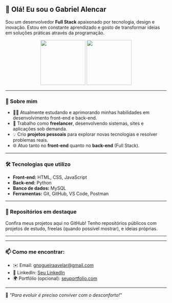 ## 👋 Olá! Eu sou o Gabriel Alencar

Sou um desenvolvedor **Full Stack** apaixonado por tecnologia, design e inovação. Estou em constante aprendizado e gosto de transformar ideias em soluções práticas através da programação.

<div align="center">
  <img src="https://github-readme-stats.vercel.app/api?username=devGabrielAlencar&show_icons=true&theme=radical&count_private=true" height="140em"/>
  <img src="https://github-readme-stats.vercel.app/api/top-langs/?username=devGabrielAlencar&layout=compact&theme=radical" height="140em" />
</div>

<hr>

### 🚀 Sobre mim

- 👨‍💻 Atualmente estudando e aprimorando minhas habilidades em desenvolvimento front-end e back-end.
- 🔧 Trabalho como **freelancer**, desenvolvendo sistemas, sites e aplicações sob demanda.
- 💡 Crio **projetos pessoais** para explorar novas tecnologias e resolver problemas reais.
- 🌐 Atuo tanto no **front-end** quanto no **back-end** (Full Stack).

<hr>

### 🛠️ Tecnologias que utilizo

- **Front-end:** HTML, CSS, JavaScript
- **Back-end:** Python
- **Banco de dados:** MySQL
- **Ferramentas:** Git, GitHub, VS Code, Postman

<hr>

### 📁 Repositórios em destaque

Confira meus projetos aqui no GitHub! Tenho repositórios públicos com projetos de estudo, freelas (quando possível mostrar), e ideias próprias.

---

<hr>

### 📫 Como me encontrar:

- ✉️ Email: gnogueiraavelar@gmail.com
- 💼 LinkedIn: [Seu LinkedIn](https://www.linkedin.com/in/seuperfil/)
- 🌍 Portfólio (opcional): [seuportfolio.com](https://seuportfolio.com)

---
🧠 *"Para evoluir é preciso conviver com o desconforto!"*  
